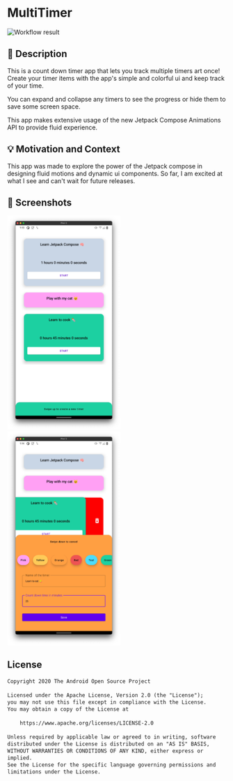 # MultiTimer

<!--- Replace <OWNER> with your Github Username and <REPOSITORY> with the name of your repository. -->
<!--- You can find both of these in the url bar when you open your repository in github. -->
![Workflow result](https://github.com/yaxarat/android-dev-challenge-compose-week-2/workflows/Check/badge.svg)


## :scroll: Description
This is a count down timer app that lets you track multiple timers art once!
Create your timer items with the app's simple and colorful ui and keep track of your time.

You can expand and collapse any timers to see the progress or hide them to save some screen space.

This app makes extensive usage of the new Jetpack Compose Animations API to provide fluid experience.

## :bulb: Motivation and Context
This app was made to explore the power of the Jetpack compose in designing fluid motions and dynamic ui components.
So far, I am excited at what I see and can't wait for future releases.


## :camera_flash: Screenshots
<!-- You can add more screenshots here if you like -->
<img src="/results/screenshot_1.png" width="260">&emsp;<img src="/results/screenshot_2.png" width="260">

## License
```
Copyright 2020 The Android Open Source Project

Licensed under the Apache License, Version 2.0 (the "License");
you may not use this file except in compliance with the License.
You may obtain a copy of the License at

    https://www.apache.org/licenses/LICENSE-2.0

Unless required by applicable law or agreed to in writing, software
distributed under the License is distributed on an "AS IS" BASIS,
WITHOUT WARRANTIES OR CONDITIONS OF ANY KIND, either express or implied.
See the License for the specific language governing permissions and
limitations under the License.
```
